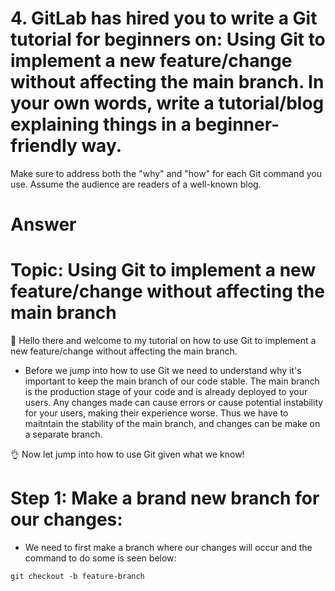 # 4. GitLab has hired you to write a Git tutorial for beginners on: Using Git to implement a new feature/change without affecting the main branch. In your own words, write a tutorial/blog explaining things in a beginner-friendly way. 

Make sure to address both the "why" and "how" for each Git command you use. Assume the audience are readers of a well-known blog.

# Answer

# Topic: Using Git to implement a new feature/change without affecting the main branch 

:wave: Hello there and welcome to my tutorial on how to use Git to implement a new feature/change without affecting the main branch. 

* Before we jump into how to use Git we need to understand why it's important to keep the main branch of our code stable. The main branch is the production stage of your code and is already deployed to your users. Any changes made can cause errors or cause potential instability for your users, making their experience worse. Thus we have to maitntain the stability of the main branch, and changes can be make on a separate branch.

:ok_hand: Now let jump into how to use Git given what we know! 

# Step 1: Make a brand new branch for our changes:
* We need to first make a branch where our changes will occur and the command to do some is seen below:
```
git checkout -b feature-branch
```

